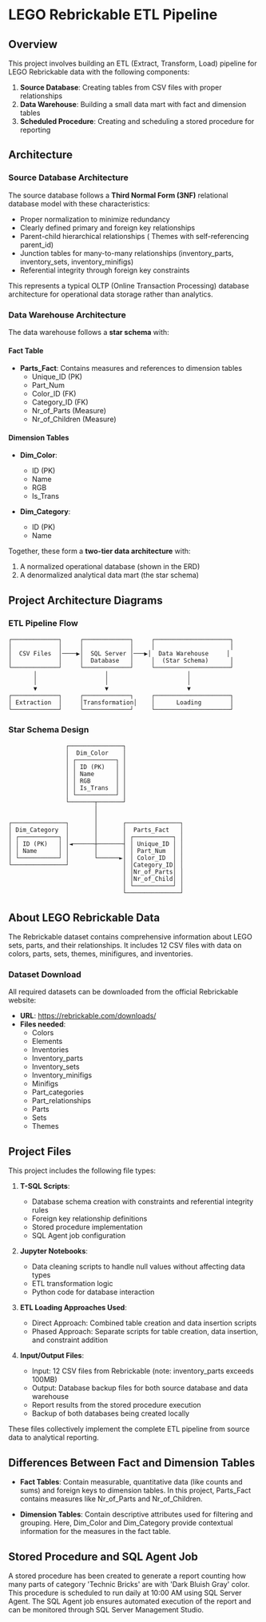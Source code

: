 # LEGO Rebrickable ETL Pipeline

## Overview
This project involves building an ETL (Extract, Transform, Load) pipeline for LEGO Rebrickable data with the following components:

1. **Source Database**: Creating tables from CSV files with proper relationships
2. **Data Warehouse**: Building a small data mart with fact and dimension tables
3. **Scheduled Procedure**: Creating and scheduling a stored procedure for reporting

## Architecture

### Source Database Architecture
The source database follows a **Third Normal Form (3NF)** relational database model with these characteristics:
- Proper normalization to minimize redundancy
- Clearly defined primary and foreign key relationships
- Parent-child hierarchical relationships ( Themes with self-referencing parent_id)
- Junction tables for many-to-many relationships (inventory_parts, inventory_sets, inventory_minifigs)
- Referential integrity through foreign key constraints

This represents a typical OLTP (Online Transaction Processing) database architecture for operational data storage rather than analytics.

### Data Warehouse Architecture
The data warehouse follows a **star schema** with:

#### Fact Table
- **Parts_Fact**: Contains measures and references to dimension tables
  - Unique_ID (PK)
  - Part_Num
  - Color_ID (FK)
  - Category_ID (FK)
  - Nr_of_Parts (Measure)
  - Nr_of_Children (Measure)

#### Dimension Tables
- **Dim_Color**:
  - ID (PK)
  - Name
  - RGB
  - Is_Trans

- **Dim_Category**:
  - ID (PK)
  - Name

Together, these form a **two-tier data architecture** with:
1. A normalized operational database (shown in the ERD)
2. A denormalized analytical data mart (the star schema)

## Project Architecture Diagrams

### ETL Pipeline Flow
```
┌─────────────┐     ┌─────────────┐     ┌─────────────────────┐
│             │     │             │     │                     │
│  CSV Files  │────▶│  SQL Server │───▶│  Data Warehouse     │
│             │     │  Database   │     │  (Star Schema)      │
└─────────────┘     └─────────────┘     └─────────────────────┘
       │                   │                      │
       │                   │                      │
       ▼                   ▼                      ▼
┌─────────────┐     ┌─────────────┐     ┌─────────────────────┐
│ Extraction  │     │Transformation│    │      Loading        │
└─────────────┘     └─────────────┘     └─────────────────────┘
```

### Star Schema Design
```
                ┌───────────────┐
                │  Dim_Color    │
                │ ┌───────────┐ │
                │ │ ID (PK)   │ │
                │ │ Name      │ │
                │ │ RGB       │ │
                │ │ Is_Trans  │ │
                │ └───────────┘ │
                └───────┬───────┘
                        │
                        │
┌───────────────┐       │       ┌───────────────┐
│ Dim_Category  │       │       │  Parts_Fact   │
│ ┌───────────┐ │       │       │ ┌───────────┐ │
│ │ ID (PK)   │ │◄──────┼───────┤ │ Unique_ID │ │
│ │ Name      │ │       │       │ │ Part_Num  │ │
│ └───────────┘ │       └──────►│ │ Color_ID  │ │
└───────────────┘               │ │Category_ID│ │
                                │ │Nr_of_Parts│ │
                                │ │Nr_of_Child│ │
                                │ └───────────┘ │
                                └───────────────┘
```

## About LEGO Rebrickable Data
The Rebrickable dataset contains comprehensive information about LEGO sets, parts, and their relationships. It includes 12 CSV files with data on colors, parts, sets, themes, minifigures, and inventories.

### Dataset Download
All required datasets can be downloaded from the official Rebrickable website:
- **URL**: https://rebrickable.com/downloads/
- **Files needed**: 
  - Colors
  - Elements
  - Inventories
  - Inventory_parts
  - Inventory_sets
  - Inventory_minifigs
  - Minifigs
  - Part_categories
  - Part_relationships
  - Parts
  - Sets
  - Themes

## Project Files
This project includes the following file types:

1. **T-SQL Scripts**:
   - Database schema creation with constraints and referential integrity rules
   - Foreign key relationship definitions
   - Stored procedure implementation
   - SQL Agent job configuration

2. **Jupyter Notebooks**:
   - Data cleaning scripts to handle null values without affecting data types
   - ETL transformation logic
   - Python code for database interaction

3. **ETL Loading Approaches Used**:
   - Direct Approach: Combined table creation and data insertion scripts
   - Phased Approach: Separate scripts for table creation, data insertion, and constraint addition

4. **Input/Output Files**:
   - Input: 12 CSV files from Rebrickable (note: inventory_parts exceeds 100MB)
   - Output: Database backup files for both source database and data warehouse
   - Report results from the stored procedure execution
   - Backup of both databases being created locally

These files collectively implement the complete ETL pipeline from source data to analytical reporting.

## Differences Between Fact and Dimension Tables
- **Fact Tables**: Contain measurable, quantitative data (like counts and sums) and foreign keys to dimension tables. In this project, Parts_Fact contains measures like Nr_of_Parts and Nr_of_Children.

- **Dimension Tables**: Contain descriptive attributes used for filtering and grouping. Here, Dim_Color and Dim_Category provide contextual information for the measures in the fact table.

## Stored Procedure and SQL Agent Job
A stored procedure has been created to generate a report counting how many parts of category 'Technic Bricks' are with 'Dark Bluish Gray' color. This procedure is scheduled to run daily at 10:00 AM using SQL Server Agent.
The SQL Agent job ensures automated execution of the report and can be monitored through SQL Server Management Studio.

